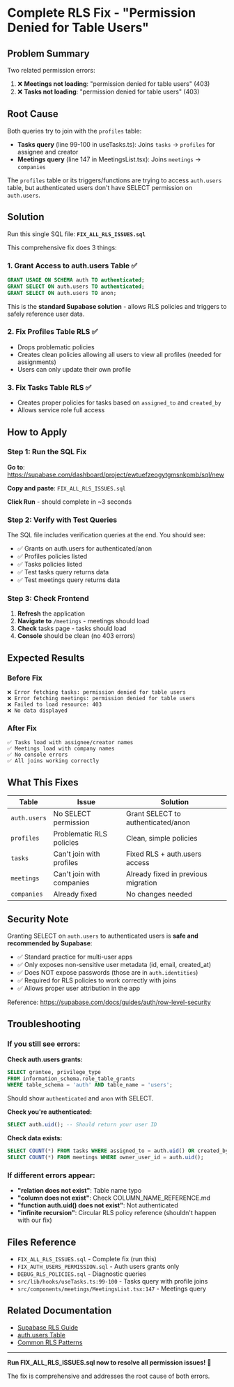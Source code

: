 # Complete RLS Fix - "Permission Denied for Table Users"

## Problem Summary

Two related permission errors:
1. ❌ **Meetings not loading**: "permission denied for table users" (403)
2. ❌ **Tasks not loading**: "permission denied for table users" (403)

## Root Cause

Both queries try to join with the `profiles` table:
- **Tasks query** (line 99-100 in useTasks.ts): Joins `tasks` → `profiles` for assignee and creator
- **Meetings query** (line 147 in MeetingsList.tsx): Joins `meetings` → `companies`

The `profiles` table or its triggers/functions are trying to access `auth.users` table, but authenticated users don't have SELECT permission on `auth.users`.

## Solution

Run this single SQL file: **`FIX_ALL_RLS_ISSUES.sql`**

This comprehensive fix does 3 things:

### 1. Grant Access to auth.users Table ✅
```sql
GRANT USAGE ON SCHEMA auth TO authenticated;
GRANT SELECT ON auth.users TO authenticated;
GRANT SELECT ON auth.users TO anon;
```

This is the **standard Supabase solution** - allows RLS policies and triggers to safely reference user data.

### 2. Fix Profiles Table RLS ✅
- Drops problematic policies
- Creates clean policies allowing all users to view all profiles (needed for assignments)
- Users can only update their own profile

### 3. Fix Tasks Table RLS ✅
- Creates proper policies for tasks based on `assigned_to` and `created_by`
- Allows service role full access

## How to Apply

### Step 1: Run the SQL Fix

**Go to**: https://supabase.com/dashboard/project/ewtuefzeogytgmsnkpmb/sql/new

**Copy and paste**: `FIX_ALL_RLS_ISSUES.sql`

**Click Run** - should complete in ~3 seconds

### Step 2: Verify with Test Queries

The SQL file includes verification queries at the end. You should see:
- ✅ Grants on auth.users for authenticated/anon
- ✅ Profiles policies listed
- ✅ Tasks policies listed
- ✅ Test tasks query returns data
- ✅ Test meetings query returns data

### Step 3: Check Frontend

1. **Refresh** the application
2. **Navigate to** `/meetings` - meetings should load
3. **Check** tasks page - tasks should load
4. **Console** should be clean (no 403 errors)

## Expected Results

### Before Fix
```
❌ Error fetching tasks: permission denied for table users
❌ Error fetching meetings: permission denied for table users
❌ Failed to load resource: 403
❌ No data displayed
```

### After Fix
```
✅ Tasks load with assignee/creator names
✅ Meetings load with company names
✅ No console errors
✅ All joins working correctly
```

## What This Fixes

| Table | Issue | Solution |
|-------|-------|----------|
| `auth.users` | No SELECT permission | Grant SELECT to authenticated/anon |
| `profiles` | Problematic RLS policies | Clean, simple policies |
| `tasks` | Can't join with profiles | Fixed RLS + auth.users access |
| `meetings` | Can't join with companies | Already fixed in previous migration |
| `companies` | Already fixed | No changes needed |

## Security Note

Granting SELECT on `auth.users` to authenticated users is **safe and recommended by Supabase**:
- ✅ Standard practice for multi-user apps
- ✅ Only exposes non-sensitive user metadata (id, email, created_at)
- ✅ Does NOT expose passwords (those are in `auth.identities`)
- ✅ Required for RLS policies to work correctly with joins
- ✅ Allows proper user attribution in the app

Reference: https://supabase.com/docs/guides/auth/row-level-security

## Troubleshooting

### If you still see errors:

**Check auth.users grants:**
```sql
SELECT grantee, privilege_type
FROM information_schema.role_table_grants
WHERE table_schema = 'auth' AND table_name = 'users';
```
Should show `authenticated` and `anon` with SELECT.

**Check you're authenticated:**
```sql
SELECT auth.uid(); -- Should return your user ID
```

**Check data exists:**
```sql
SELECT COUNT(*) FROM tasks WHERE assigned_to = auth.uid() OR created_by = auth.uid();
SELECT COUNT(*) FROM meetings WHERE owner_user_id = auth.uid();
```

### If different errors appear:

- **"relation does not exist"**: Table name typo
- **"column does not exist"**: Check COLUMN_NAME_REFERENCE.md
- **"function auth.uid() does not exist"**: Not authenticated
- **"infinite recursion"**: Circular RLS policy reference (shouldn't happen with our fix)

## Files Reference

- `FIX_ALL_RLS_ISSUES.sql` - Complete fix (run this)
- `FIX_AUTH_USERS_PERMISSION.sql` - Auth users grants only
- `DEBUG_RLS_POLICIES.sql` - Diagnostic queries
- `src/lib/hooks/useTasks.ts:99-100` - Tasks query with profile joins
- `src/components/meetings/MeetingsList.tsx:147` - Meetings query

## Related Documentation

- [Supabase RLS Guide](https://supabase.com/docs/guides/auth/row-level-security)
- [auth.users Table](https://supabase.com/docs/guides/auth/managing-user-data)
- [Common RLS Patterns](https://supabase.com/docs/guides/database/postgres/row-level-security)

---

**Run FIX_ALL_RLS_ISSUES.sql now to resolve all permission issues!** 🚀

The fix is comprehensive and addresses the root cause of both errors.
